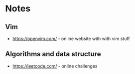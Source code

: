 # Notes

## Vim

- https://openvim.com/ - online website with with vim stuff

## Algorithms and data structure

- https://leetcode.com/ - online challenges